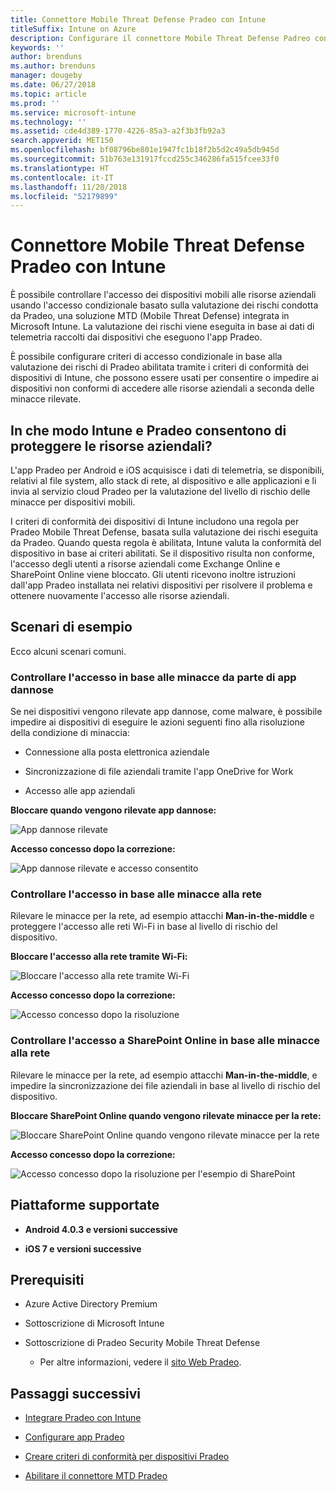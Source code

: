 ```yaml
---
title: Connettore Mobile Threat Defense Pradeo con Intune
titleSuffix: Intune on Azure
description: Configurare il connettore Mobile Threat Defense Padreo con Intune.
keywords: ''
author: brenduns
ms.author: brenduns
manager: dougeby
ms.date: 06/27/2018
ms.topic: article
ms.prod: ''
ms.service: microsoft-intune
ms.technology: ''
ms.assetid: cde4d389-1770-4226-85a3-a2f3b3fb92a3
search.appverid: MET150
ms.openlocfilehash: bf08796be801e1947fc1b18f2b5d2c49a5db945d
ms.sourcegitcommit: 51b763e131917fccd255c346286fa515fcee33f0
ms.translationtype: HT
ms.contentlocale: it-IT
ms.lasthandoff: 11/20/2018
ms.locfileid: "52179899"
---
```

# <a name="pradeo-mobile-threat-defense-connector-with-intune"></a>Connettore Mobile Threat Defense Pradeo con Intune

È possibile controllare l'accesso dei dispositivi mobili alle risorse aziendali usando l'accesso condizionale basato sulla valutazione dei rischi condotta da Pradeo, una soluzione MTD (Mobile Threat Defense) integrata in Microsoft Intune. La valutazione dei rischi viene eseguita in base ai dati di telemetria raccolti dai dispositivi che eseguono l'app Pradeo.

È possibile configurare criteri di accesso condizionale in base alla valutazione dei rischi di Pradeo abilitata tramite i criteri di conformità dei dispositivi di Intune, che possono essere usati per consentire o impedire ai dispositivi non conformi di accedere alle risorse aziendali a seconda delle minacce rilevate.

## <a name="how-do-intune-and-pradeo-help-protect-your-company-resources"></a>In che modo Intune e Pradeo consentono di proteggere le risorse aziendali?

L'app Pradeo per Android e iOS acquisisce i dati di telemetria, se disponibili, relativi al file system, allo stack di rete, al dispositivo e alle applicazioni e li invia al servizio cloud Pradeo per la valutazione del livello di rischio delle minacce per dispositivi mobili.

I criteri di conformità dei dispositivi di Intune includono una regola per Pradeo Mobile Threat Defense, basata sulla valutazione dei rischi eseguita da Pradeo. Quando questa regola è abilitata, Intune valuta la conformità del dispositivo in base ai criteri abilitati. Se il dispositivo risulta non conforme, l'accesso degli utenti a risorse aziendali come Exchange Online e SharePoint Online viene bloccato. Gli utenti ricevono inoltre istruzioni dall'app Pradeo installata nei relativi dispositivi per risolvere il problema e ottenere nuovamente l'accesso alle risorse aziendali.

## <a name="sample-scenarios"></a>Scenari di esempio

Ecco alcuni scenari comuni.

### <a name="control-access-based-on-threats-from-malicious-apps"></a>Controllare l'accesso in base alle minacce da parte di app dannose

Se nei dispositivi vengono rilevate app dannose, come malware, è possibile impedire ai dispositivi di eseguire le azioni seguenti fino alla risoluzione della condizione di minaccia:

-   Connessione alla posta elettronica aziendale

-   Sincronizzazione di file aziendali tramite l'app OneDrive for Work

-   Accesso alle app aziendali

**Bloccare quando vengono rilevate app dannose:**

![App dannose rilevate](./media/pradeo_maliciousapps_blocked.png)

**Accesso concesso dopo la correzione:**

![App dannose rilevate e accesso consentito](./media/pradeo_maliciousapps_unblocked.png)

### <a name="control-access-based-on-threat-to-network"></a>Controllare l'accesso in base alle minacce alla rete

Rilevare le minacce per la rete, ad esempio attacchi **Man-in-the-middle** e proteggere l'accesso alle reti Wi-Fi in base al livello di rischio del dispositivo.

**Bloccare l'accesso alla rete tramite Wi-Fi:**

![Bloccare l'accesso alla rete tramite Wi-Fi](./media/pradeo_network_wifi_blocked.png)

**Accesso concesso dopo la correzione:**

![Accesso concesso dopo la risoluzione](./media/pradeo_network_wifi_unblocked.png)

### <a name="control-access-to-sharepoint-online-based-on-threat-to-network"></a>Controllare l'accesso a SharePoint Online in base alle minacce alla rete

Rilevare le minacce per la rete, ad esempio attacchi **Man-in-the-middle**, e impedire la sincronizzazione dei file aziendali in base al livello di rischio del dispositivo.

**Bloccare SharePoint Online quando vengono rilevate minacce per la rete:**

![Bloccare SharePoint Online quando vengono rilevate minacce per la rete](./media/pradeo_network_spo_blocked.png)

**Accesso concesso dopo la correzione:**

![Accesso concesso dopo la risoluzione per l'esempio di SharePoint](./media/pradeo_network_spo_unblocked.png)

## <a name="supported-platforms"></a>Piattaforme supportate

-   **Android 4.0.3 e versioni successive**

-   **iOS 7 e versioni successive**

## <a name="prerequisites"></a>Prerequisiti

-   Azure Active Directory Premium

-   Sottoscrizione di Microsoft Intune

-   Sottoscrizione di Pradeo Security Mobile Threat Defense

    -   Per altre informazioni, vedere il [sito Web Pradeo](https://www.pradeo.com/en-US/mobile-threat-protection).

## <a name="next-steps"></a>Passaggi successivi

- [Integrare Pradeo con Intune](pradeo-mtd-connector-integration.md)

- [Configurare app Pradeo](mtd-apps-ios-app-configuration-policy-add-assign.md)

- [Creare criteri di conformità per dispositivi Pradeo](mtd-device-compliance-policy-create.md)

- [Abilitare il connettore MTD Pradeo](mtd-connector-enable.md)